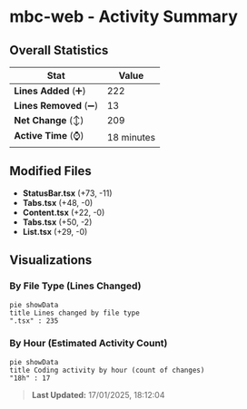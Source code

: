 # mbc-web - Activity Summary 

## Overall Statistics

| Stat                   | Value                                                             |
| ---------------------- | ----------------------------------------------------------------- |
| **Lines Added** (➕)   | 222                                          |
| **Lines Removed** (➖) | 13                                        |
| **Net Change** (↕)    | 209                |
| **Active Time** (⌚)   | 18 minutes |


## Modified Files
- **StatusBar.tsx** (+73, -11)
- **Tabs.tsx** (+48, -0)
- **Content.tsx** (+22, -0)
- **Tabs.tsx** (+50, -2)
- **List.tsx** (+29, -0)

## Visualizations

### By File Type (Lines Changed)

```mermaid
pie showData
title Lines changed by file type
".tsx" : 235
```

### By Hour (Estimated Activity Count)

```mermaid
pie showData
title Coding activity by hour (count of changes)
"18h" : 17
```


> **Last Updated:** 17/01/2025, 18:12:04